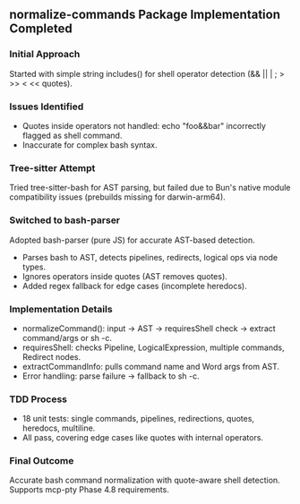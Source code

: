 ## normalize-commands Package Implementation Completed

### Initial Approach
Started with simple string includes() for shell operator detection (&& || | ; > >> < << quotes).

### Issues Identified
- Quotes inside operators not handled: echo "foo&&bar" incorrectly flagged as shell command.
- Inaccurate for complex bash syntax.

### Tree-sitter Attempt
Tried tree-sitter-bash for AST parsing, but failed due to Bun's native module compatibility issues (prebuilds missing for darwin-arm64).

### Switched to bash-parser
Adopted bash-parser (pure JS) for accurate AST-based detection.
- Parses bash to AST, detects pipelines, redirects, logical ops via node types.
- Ignores operators inside quotes (AST removes quotes).
- Added regex fallback for edge cases (incomplete heredocs).

### Implementation Details
- normalizeCommand(): input → AST → requiresShell check → extract command/args or sh -c.
- requiresShell: checks Pipeline, LogicalExpression, multiple commands, Redirect nodes.
- extractCommandInfo: pulls command name and Word args from AST.
- Error handling: parse failure → fallback to sh -c.

### TDD Process
- 18 unit tests: single commands, pipelines, redirections, quotes, heredocs, multiline.
- All pass, covering edge cases like quotes with internal operators.

### Final Outcome
Accurate bash command normalization with quote-aware shell detection. Supports mcp-pty Phase 4.8 requirements.